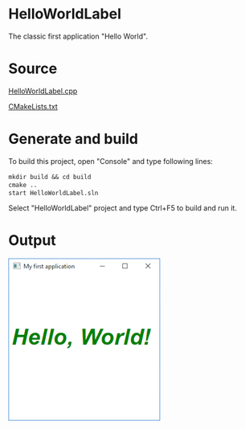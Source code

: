 ﻿# HelloWorldLabel

The classic first application "Hello World".

# Source

[HelloWorldLabel.cpp](HelloWorldLabel.cpp)

[CMakeLists.txt](CMakeLists.txt)

# Generate and build

To build this project, open "Console" and type following lines:

``` shell
mkdir build && cd build
cmake .. 
start HelloWorldLabel.sln
```

Select "HelloWorldLabel" project and type Ctrl+F5 to build and run it.

# Output

![Screenshot](../../../docs/Pictures/HelloWorldLLabel.png)


